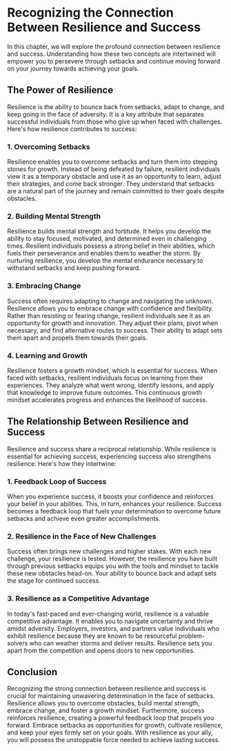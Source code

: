 Recognizing the Connection Between Resilience and Success
=====================================================================

In this chapter, we will explore the profound connection between resilience and success. Understanding how these two concepts are intertwined will empower you to persevere through setbacks and continue moving forward on your journey towards achieving your goals.

**The Power of Resilience**
---------------------------

Resilience is the ability to bounce back from setbacks, adapt to change, and keep going in the face of adversity. It is a key attribute that separates successful individuals from those who give up when faced with challenges. Here's how resilience contributes to success:

### **1. Overcoming Setbacks**

Resilience enables you to overcome setbacks and turn them into stepping stones for growth. Instead of being defeated by failure, resilient individuals view it as a temporary obstacle and use it as an opportunity to learn, adjust their strategies, and come back stronger. They understand that setbacks are a natural part of the journey and remain committed to their goals despite obstacles.

### **2. Building Mental Strength**

Resilience builds mental strength and fortitude. It helps you develop the ability to stay focused, motivated, and determined even in challenging times. Resilient individuals possess a strong belief in their abilities, which fuels their perseverance and enables them to weather the storm. By nurturing resilience, you develop the mental endurance necessary to withstand setbacks and keep pushing forward.

### **3. Embracing Change**

Success often requires adapting to change and navigating the unknown. Resilience allows you to embrace change with confidence and flexibility. Rather than resisting or fearing change, resilient individuals see it as an opportunity for growth and innovation. They adjust their plans, pivot when necessary, and find alternative routes to success. Their ability to adapt sets them apart and propels them towards their goals.

### **4. Learning and Growth**

Resilience fosters a growth mindset, which is essential for success. When faced with setbacks, resilient individuals focus on learning from their experiences. They analyze what went wrong, identify lessons, and apply that knowledge to improve future outcomes. This continuous growth mindset accelerates progress and enhances the likelihood of success.

**The Relationship Between Resilience and Success**
---------------------------------------------------

Resilience and success share a reciprocal relationship. While resilience is essential for achieving success, experiencing success also strengthens resilience. Here's how they intertwine:

### **1. Feedback Loop of Success**

When you experience success, it boosts your confidence and reinforces your belief in your abilities. This, in turn, enhances your resilience. Success becomes a feedback loop that fuels your determination to overcome future setbacks and achieve even greater accomplishments.

### **2. Resilience in the Face of New Challenges**

Success often brings new challenges and higher stakes. With each new challenge, your resilience is tested. However, the resilience you have built through previous setbacks equips you with the tools and mindset to tackle these new obstacles head-on. Your ability to bounce back and adapt sets the stage for continued success.

### **3. Resilience as a Competitive Advantage**

In today's fast-paced and ever-changing world, resilience is a valuable competitive advantage. It enables you to navigate uncertainty and thrive amidst adversity. Employers, investors, and partners value individuals who exhibit resilience because they are known to be resourceful problem-solvers who can weather storms and deliver results. Resilience sets you apart from the competition and opens doors to new opportunities.

**Conclusion**
--------------

Recognizing the strong connection between resilience and success is crucial for maintaining unwavering determination in the face of setbacks. Resilience allows you to overcome obstacles, build mental strength, embrace change, and foster a growth mindset. Furthermore, success reinforces resilience, creating a powerful feedback loop that propels you forward. Embrace setbacks as opportunities for growth, cultivate resilience, and keep your eyes firmly set on your goals. With resilience as your ally, you will possess the unstoppable force needed to achieve lasting success.
